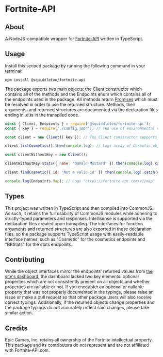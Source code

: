 # Fortnite-API

## About

A NodeJS-compatible wrapper for [Fortnite-API](https://fortnite-api.com/) written in TypeScript.

## Usage

Install this scoped package by running the following command in your terminal:

```sh-session
npm install @squiddleton/fortnite-api
```

The package exports two main objects: the Client constructor which contains all of the methods and the Endpoints enum which contains all of the endpoints used in the package. All methods return [Promises](https://developer.mozilla.org/en-US/docs/Web/JavaScript/Reference/Global_Objects/Promise) which must be resolved in order to use the returned structure. Methods, their arguments, and returned structures are documented via the declaration files ending in .d.ts in the transpiled code.

```javascript
const { Client, Endpionts } = require('@squiddleton/fortnite-api');
const { key } = require('./config.json'); // The use of environmental variables is suggested for importing your API key (if you have one)

const client = new Client({ key }); // The Client constructor supports an optional object with a "language" property (defaults to "en") and a "key" property (if you have one)

client.listCosmetics().then(console.log); // Logs array of Cosmetic objects

const clientWithoutKey = new Client();

clientWithoutKey.stats({ name: 'Donald Mustard' }).then(console.log).catch(console.error); // Throws a TypeError since the stats endpoint is the only endpoint that requires an API key

client.findCosmetic({ id: 'Not a valid id' }).then(console.log).catch(console.error); // Throws a FortniteAPIError if the endpoint returns a status other than 200 (success) status, such as if a provided argument is invalid or does not exist

console.log(Endpoints.Map); // Logs "https://fortnite-api.com/v1/map"
```

## Types

This project was written in TypeScript and then compiled into CommonJS. As such, it retains the full usability of CommonJS modules while adhering to strictly-typed parameters and responses. Intellisense is supported via the declaration files created upon transpiling. The interfaces for function arguments and returned structures are also exported in these declaration files, so the package supports TypeScript usage with easily-readable interface names, such as "Cosmetic" for the cosmetics endpoints and "BRStats" for the stats endpoints.

## Contributing

While the object interfaces mirror the endpoints' returned values from [the site's dashboard](https://dash.fortnite-api.com/), the dashboard lacked two key elements: optional properties which are not consistently present on all objects and whether properties are nullable or not. If you encounter an optional or nullable property that was not properly documented in the typings, please raise an issue or make a pull request so that other package users will also receive correct typings. Additionally, if the returned objects change properties and the package typings do not accurately reflect said changes, please take similar action.

## Credits

Epic Games, Inc. retains all ownership of the Fortnite intellectual property. This package and its contributors do not represent and are not affiliated with Fortnite-API.com.
